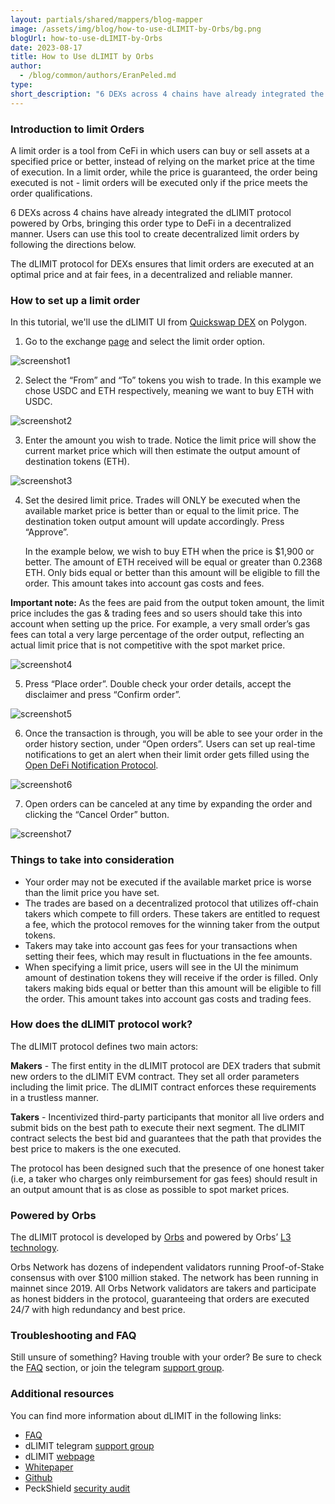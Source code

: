 ```yaml
---
layout: partials/shared/mappers/blog-mapper
image: /assets/img/blog/how-to-use-dLIMIT-by-Orbs/bg.png
blogUrl: how-to-use-dLIMIT-by-Orbs
date: 2023-08-17
title: How to Use dLIMIT by Orbs
author:
  - /blog/common/authors/EranPeled.md
type:
short_description: "6 DEXs across 4 chains have already integrated the dLIMIT protocol powered by Orbs, bringing this order type to DeFi in a decentralized manner. Users can use this tool to create limit orders by following the directions below."
---
```


### Introduction to limit Orders

A limit order is a tool from CeFi in which users can buy or sell assets at a specified price or better, instead of relying on the market price at the time of execution. In a limit order, while the price is guaranteed, the order being executed is not - limit orders will be executed only if the price meets the order qualifications.

6 DEXs across 4 chains have already integrated the dLIMIT protocol powered by Orbs, bringing this order type to DeFi in a decentralized manner. Users can use this tool to create decentralized limit orders by following the directions below. 

The dLIMIT protocol for DEXs ensures that limit orders are executed at an optimal price and at fair fees, in a decentralized and reliable manner.

### How to set up a limit order

In this tutorial, we'll use the dLIMIT UI from [Quickswap DEX](https://quickswap.exchange/#/) on Polygon.


1. Go to the exchange [page](https://quickswap.exchange/#/swap?currency0=ETH&currency1=0x2791Bca1f2de4661ED88A30C99A7a9449Aa84174&swapIndex=0&isProMode=false) and select the limit order option.

![screenshot1](/assets/img/blog/how-to-use-dLIMIT-by-Orbs/image1.png)


2. Select the “From” and “To” tokens you wish to trade. In this example we chose USDC and ETH respectively, meaning we want to buy ETH with USDC.

![screenshot2](/assets/img/blog/how-to-use-dLIMIT-by-Orbs/image2.png)


3. Enter the amount you wish to trade. Notice the limit price will show the current market price which will then estimate the output amount of destination tokens (ETH).

![screenshot3](/assets/img/blog/how-to-use-dLIMIT-by-Orbs/image3.png)


4. Set the desired limit price. Trades will ONLY be executed when the available market price is better than or equal to the limit price. The destination token output amount will update accordingly. Press “Approve”.

   In the example below, we wish to buy ETH when the price is $1,900 or better. The amount of ETH received will be equal or greater than 0.2368 ETH. Only bids equal or better than this amount will be eligible to fill the order. This amount takes into account gas costs and fees.


**Important note:** As the fees are paid from the output token amount, the limit price includes the gas & trading fees and so users should take this into account when setting up the price. For example, a very small order’s gas fees can total a very large percentage of the order output, reflecting an actual limit price that is not competitive with the spot market price.
  
![screenshot4](/assets/img/blog/how-to-use-dLIMIT-by-Orbs/image4.png)



5. Press “Place order”. Double check your order details, accept the disclaimer and press “Confirm order”.

![screenshot5](/assets/img/blog/how-to-use-dLIMIT-by-Orbs/image5.png)


6. Once the transaction is through, you will be able to see your order in the order history section, under “Open orders”. Users can set up real-time notifications to get an alert when their limit order gets filled using the [Open DeFi Notification Protocol](https://www.orbs.com/notifications/).

![screenshot6](/assets/img/blog/how-to-use-dLIMIT-by-Orbs/image6.png)


7. Open orders can be canceled at any time by expanding the order and clicking the “Cancel Order” button.

![screenshot7](/assets/img/blog/how-to-use-dLIMIT-by-Orbs/image7.png)

### Things to take into consideration

- Your order may not be executed if the available market price is worse than the limit price you have set.
- The trades are based on a decentralized protocol that utilizes off-chain takers which compete to fill orders. These takers are entitled to request a fee, which the protocol removes for the winning taker from the output tokens. 
- Takers may take into account gas fees for your transactions when setting their fees, which may result in fluctuations in the fee amounts.
- When specifying a limit price, users will see in the UI the minimum amount of destination tokens they will receive if the order is filled. Only takers making bids equal or better than this amount will be eligible to fill the order. This amount takes into account gas costs and trading fees.


### How does the dLIMIT protocol work?

The dLIMIT protocol defines two main actors: 

**Makers** - The first entity in the dLIMIT protocol are DEX traders that submit new orders to the dLIMIT EVM contract. They set all order parameters including the limit price. The dLIMIT contract enforces these requirements in a trustless manner.

**Takers** - Incentivized third-party participants that monitor all live orders and submit bids on the best path to execute their next segment. The dLIMIT contract selects the best bid and guarantees that the path that provides the best price to makers is the one executed.

The protocol has been designed such that the presence of one honest taker (i.e, a taker who charges only reimbursement for gas fees) should result in an output amount that is as close as possible to spot market prices.


### Powered by Orbs

The dLIMIT protocol is developed by [Orbs](https://www.orbs.com/) and powered by Orbs’ [L3 technology](https://www.orbs.com/overview/).

Orbs Network has dozens of independent validators running Proof-of-Stake consensus with over $100 million staked. The network has been running in mainnet since 2019. All Orbs Network validators are takers and participate as honest bidders in the protocol, guaranteeing that orders are executed 24/7 with high redundancy and best price.


### Troubleshooting and FAQ

Still unsure of something? Having trouble with your order? Be sure to check the [FAQ](https://www.orbs.com/dtwap-and-dlimit-faq/) section, or join the telegram [support group](https://t.me/dTWAPSupportGroup).


### Additional resources

You can find more information about dLIMIT in the following links:

- [FAQ](https://www.orbs.com/dtwap-and-dlimit-faq/)
- dLIMIT telegram [support group](https://t.me/dTWAPSupportGroup)
- dLIMIT [webpage](https://www.orbs.com/dlimit/)
- [Whitepaper](https://www.orbs.com/white-papers/dTWAP/)
- [Github](https://github.com/orbs-network/twap)
- PeckShield [security audit](https://github.com/orbs-network/twap/blob/master/Audit-Report-PeckShield.pdf)


